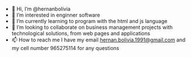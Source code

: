- 👋 Hi, I’m @hernanbolivia
- 👀 I’m interested in enginner software
- 🌱 I’m currently learning  to program with the html and js language
- 💞️ I’m looking to collaborate on business management projects with technological solutions, from web pages and applications
- 📫 How to reach me I have my email hernan.bolivia.1991@gmail.com and my cell number 965275114 for any questions

<!---
hernanbolivia/hernanbolivia is a ✨ special ✨ repository because its `README.md` (this file) appears on your GitHub profile.
You can click the Preview link to take a look at your changes.
--->
